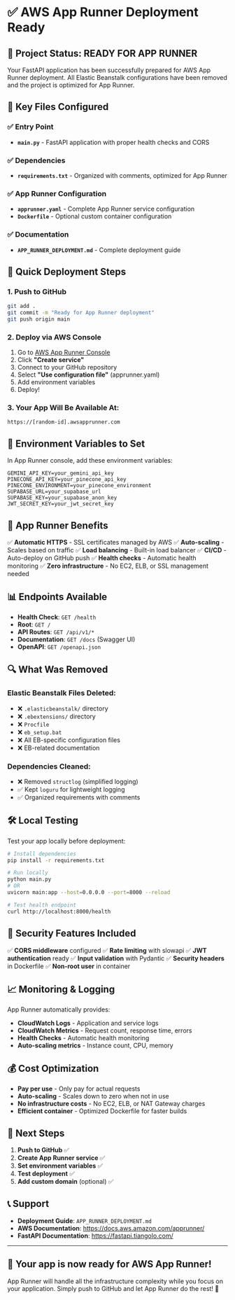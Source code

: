 # ✅ AWS App Runner Deployment Ready

## 🎯 Project Status: **READY FOR APP RUNNER**

Your FastAPI application has been successfully prepared for AWS App Runner deployment. All Elastic Beanstalk configurations have been removed and the project is optimized for App Runner.

## 📁 Key Files Configured

### ✅ Entry Point
- **`main.py`** - FastAPI application with proper health checks and CORS

### ✅ Dependencies
- **`requirements.txt`** - Organized with comments, optimized for App Runner

### ✅ App Runner Configuration
- **`apprunner.yaml`** - Complete App Runner service configuration
- **`Dockerfile`** - Optional custom container configuration

### ✅ Documentation
- **`APP_RUNNER_DEPLOYMENT.md`** - Complete deployment guide

## 🚀 Quick Deployment Steps

### 1. Push to GitHub
```bash
git add .
git commit -m "Ready for App Runner deployment"
git push origin main
```

### 2. Deploy via AWS Console
1. Go to [AWS App Runner Console](https://console.aws.amazon.com/apprunner/)
2. Click **"Create service"**
3. Connect to your GitHub repository
4. Select **"Use configuration file"** (apprunner.yaml)
5. Add environment variables
6. Deploy!

### 3. Your App Will Be Available At:
```
https://[random-id].awsapprunner.com
```

## 🔧 Environment Variables to Set

In App Runner console, add these environment variables:

```
GEMINI_API_KEY=your_gemini_api_key
PINECONE_API_KEY=your_pinecone_api_key
PINECONE_ENVIRONMENT=your_pinecone_environment
SUPABASE_URL=your_supabase_url
SUPABASE_KEY=your_supabase_anon_key
JWT_SECRET_KEY=your_jwt_secret_key
```

## 🎯 App Runner Benefits

✅ **Automatic HTTPS** - SSL certificates managed by AWS
✅ **Auto-scaling** - Scales based on traffic
✅ **Load balancing** - Built-in load balancer
✅ **CI/CD** - Auto-deploy on GitHub push
✅ **Health checks** - Automatic health monitoring
✅ **Zero infrastructure** - No EC2, ELB, or SSL management needed

## 📊 Endpoints Available

- **Health Check**: `GET /health`
- **Root**: `GET /`
- **API Routes**: `GET /api/v1/*`
- **Documentation**: `GET /docs` (Swagger UI)
- **OpenAPI**: `GET /openapi.json`

## 🔍 What Was Removed

### Elastic Beanstalk Files Deleted:
- ❌ `.elasticbeanstalk/` directory
- ❌ `.ebextensions/` directory  
- ❌ `Procfile`
- ❌ `eb_setup.bat`
- ❌ All EB-specific configuration files
- ❌ EB-related documentation

### Dependencies Cleaned:
- ❌ Removed `structlog` (simplified logging)
- ✅ Kept `loguru` for lightweight logging
- ✅ Organized requirements with comments

## 🛠️ Local Testing

Test your app locally before deployment:

```bash
# Install dependencies
pip install -r requirements.txt

# Run locally
python main.py
# OR
uvicorn main:app --host=0.0.0.0 --port=8000 --reload

# Test health endpoint
curl http://localhost:8000/health
```

## 🔐 Security Features Included

✅ **CORS middleware** configured
✅ **Rate limiting** with slowapi
✅ **JWT authentication** ready
✅ **Input validation** with Pydantic
✅ **Security headers** in Dockerfile
✅ **Non-root user** in container

## 📈 Monitoring & Logging

App Runner automatically provides:
- **CloudWatch Logs** - Application and service logs
- **CloudWatch Metrics** - Request count, response time, errors
- **Health Checks** - Automatic health monitoring
- **Auto-scaling metrics** - Instance count, CPU, memory

## 💰 Cost Optimization

- **Pay per use** - Only pay for actual requests
- **Auto-scaling** - Scales down to zero when not in use
- **No infrastructure costs** - No EC2, ELB, or NAT Gateway charges
- **Efficient container** - Optimized Dockerfile for faster builds

## 🎉 Next Steps

1. **Push to GitHub** ✅
2. **Create App Runner service** ✅
3. **Set environment variables** ✅
4. **Test deployment** ✅
5. **Add custom domain** (optional) ✅

## 📞 Support

- **Deployment Guide**: `APP_RUNNER_DEPLOYMENT.md`
- **AWS Documentation**: https://docs.aws.amazon.com/apprunner/
- **FastAPI Documentation**: https://fastapi.tiangolo.com/

---

## 🚀 **Your app is now ready for AWS App Runner!**

App Runner will handle all the infrastructure complexity while you focus on your application. Simply push to GitHub and let App Runner do the rest! 🎯